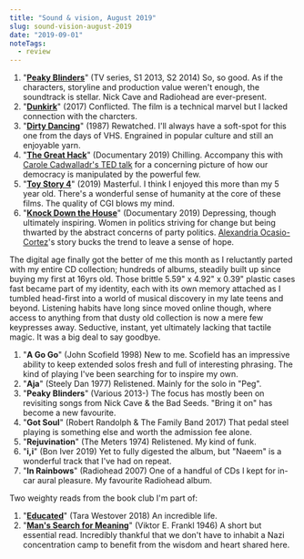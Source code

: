 ```yaml
---
title: "Sound & vision, August 2019"
slug: sound-vision-august-2019
date: "2019-09-01"
noteTags:
  - review
---
```


1. "[**Peaky Blinders**](https://www.imdb.com/title/tt2442560/?ref_=ttep_ep_tt)" (TV series, S1 2013, S2 2014) So, so good. As if the characters, storyline and production value weren't enough, the soundtrack is stellar. Nick Cave and Radiohead are ever-present.
2. "[**Dunkirk**](https://www.imdb.com/title/tt5013056/?ref_=nv_sr_1?ref_=nv_sr_1)" (2017) Conflicted. The film is a technical marvel but I lacked connection with the charcters.
3. "[**Dirty Dancing**](https://www.imdb.com/title/tt0092890/?ref_=nv_sr_1?ref_=nv_sr_1)" (1987) Rewatched. I'll always have a soft-spot for this one from the days of VHS. Engrained in popular culture and still an enjoyable yarn.
4. "[**The Great Hack**](https://www.imdb.com/title/tt9358204/?ref_=nv_sr_1?ref_=nv_sr_1)" (Documentary 2019) Chilling. Accompany this with [Carole Cadwalladr's TED talk](https://www.ted.com/talks/carole_cadwalladr_facebook_s_role_in_brexit_and_the_threat_to_democracy) for a concerning picture of how our democracy is manipulated by the powerful few.
5. "[**Toy Story 4**](https://www.imdb.com/title/tt1979376/?ref_=nv_sr_1?ref_=nv_sr_1)" (2019) Masterful. I think I enjoyed this more than my 5 year old. There's a wonderful sense of humanity at the core of these films. The quality of CGI blows my mind.
6. "[**Knock Down the House**](https://www.imdb.com/title/tt9358052/?ref_=nv_sr_2?ref_=nv_sr_2)" (Documentary 2019) Depressing, though ultimately inspiring. Women in politics striving for change but being thwarted by the abstract concerns of party politics. [Alexandria Ocasio-Cortez](https://en.wikipedia.org/wiki/Alexandria_Ocasio-Cortez)'s story bucks the trend to leave a sense of hope.

The digital age finally got the better of me this month as I reluctantly parted with my entire CD collection; hundreds of albums, steadily built up since buying my first at 16yrs old. Those brittle 5.59" x 4.92" x 0.39" plastic cases fast became part of my identity, each with its own memory attached as I tumbled head-first into a world of musical discovery in my late teens and beyond. Listening habits have long since moved online though, where access to anything from that dusty old collection is now a mere few keypresses away. Seductive, instant, yet ultimately lacking that tactile magic. It was a big deal to say goodbye.

1. "**A Go Go**" (John Scofield 1998) New to me. Scofield has an impressive ability to keep extended solos fresh and full of interesting phrasing. The kind of playing I've been searching for to inspire my own.
2. "**Aja**" (Steely Dan 1977) Relistened. Mainly for the solo in "Peg".
3. "**Peaky Blinders**" (Various 2013-) The focus has mostly been on revisiting songs from Nick Cave & the Bad Seeds. "Bring it on" has become a new favourite.
4. "**Got Soul**" (Robert Randolph & The Family Band 2017) That pedal steel playing is something else and worth the admission fee alone.
5. "**Rejuvination**" (The Meters 1974) Relistened. My kind of funk.
6. "**i,i**" (Bon Iver 2019) Yet to fully digested the album, but "Naeem" is a wonderful track that I've had on repeat.
7. "**In Rainbows**" (Radiohead 2007) One of a handful of CDs I kept for in-car aural pleasure. My favourite Radiohead album.

Two weighty reads from the book club I'm part of:

1. "**[Educated](https://www.goodreads.com/book/show/37826561-educated)**" (Tara Westover 2018) An incredible life.
2. "**[Man's Search for Meaning](https://www.goodreads.com/book/show/4069.Man_s_Search_for_Meaning?ac=1&from_search=true)**" (Viktor E. Frankl 1946) A short but essential read. Incredibly thankful that we don't have to inhabit a Nazi concentration camp to benefit from the wisdom and heart shared here.
